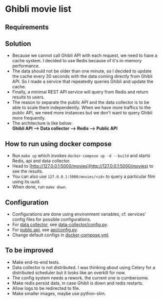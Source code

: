 # Ghibli movie list

## Requirements

## Solution
- Because we cannot call Ghibli API with each request, we need to have a cache system.
I decided to use Redis because of it's in-memory performance.  
- The data should not be older than one minute, so I decided to update the cache every 30 seconds with the data 
coming directly from Ghibli API. So I made a service that repeatedly queries Ghibli and update the cache.
- Finally, a minimal REST API service will query from Redis and return results to users.
- The reason to separate the public API and the data collector is to be able to scale them independently. 
When we have more traffics to the public API, we need more instances but we don't want to query Ghibli more frequently.
- The architecture is like below:  
**Ghibli API --> Data collector --> Redis --> Public API**

## How to run using docker compose
- Run ```make up``` which invokes ```docker-compose up -d --build``` and starts Redis, api and data collector.
- Head to [http://127.0.0.1:5000/movies](http://127.0.0.1:5000/movies) to see the results.
- You can also use ```127.0.0.1:5000/movies/<id>``` to query a particular film using its uuid.
- When done, run ```make down```.

## Configuration
- Configurations are done using environment variables, cf. services' config files for possible configurations.
- For [data collector](./data-collector), see [data-collector/config.py](./data-collector/config.py).
- For [public api](./api), see [api/config.py](./api/config.py).
- Change default configs in [docker-compose.yml](docker-compose.yml).

## To be improved
- Make end-to-end tests.
- Data collector is not distributed. I was thinking about using Celery for a distributed scheduler 
but it looks like an overkill for now.
- The config system needs a rework, the current one is cumbersome.
- Make redis persist data, in case Ghibli is down and redis restarts.
- Allow logs to be redirected to file.
- Make smaller images, maybe use python-slim.
